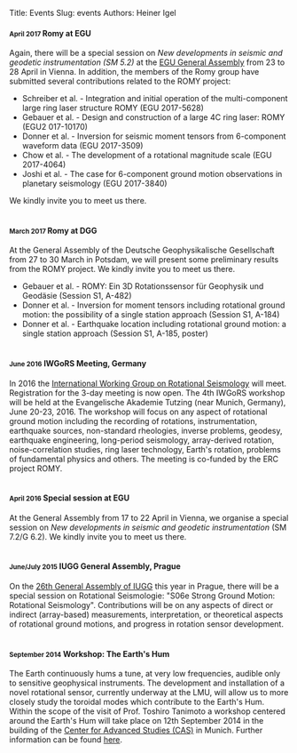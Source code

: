 Title: Events
Slug: events
Authors: Heiner Igel

#### <small>April 2017 </small> Romy at EGU

Again, there will be a special session on *New developments in seismic and geodetic instrumentation (SM 5.2)* at the [EGU General Assembly](http://www.egu2017.eu/) from 23 to 28 April in Vienna. In addition, the members of the Romy group have submitted several contributions related to the ROMY project:

* Schreiber et al. - Integration and initial operation of the multi-component large ring laser structure ROMY (EGU 2017-5628)
* Gebauer et al. - Design and construction of a large 4C ring laser: ROMY (EGU2 017-10170)
* Donner et al. - Inversion for seismic moment tensors from 6-component waveform data (EGU 2017-3509)
* Chow et al. - The development of a rotational magnitude scale (EGU 2017-4064)
* Joshi et al. - The case for 6-component ground motion observations in planetary seismology (EGU 2017-3840)

We kindly invite you to meet us there.
<br></br>

#### <small>March 2017 </small> Romy at DGG

At the General Assembly of the Deutsche Geophysikalische Gesellschaft from 27 to 30 March in Potsdam, we will present some preliminary results from the ROMY project. We kindly invite you to meet us there.

* Gebauer et al. - ROMY: Ein 3D Rotationssensor für Geophysik und Geodäsie (Session S1, A-482)
* Donner et al. - Inversion for moment tensors including rotational ground motion: the possibility of a single station approach (Session S1, A-184)
* Donner et al. - Earthquake location including rotational ground motion: a single station approach (Session S1, A-185, poster)
<br></br>

#### <small>June 2016</small> IWGoRS Meeting, Germany

In 2016 the [International Working Group on Rotational Seismology](http://www.rotational-seismology.org) will meet. 
Registration for the 3-day meeting is now open. The 4th IWGoRS workshop will be held at the 
Evangelische Akademie Tutzing (near Munich, Germany), June 20-23, 2016. The workshop will focus 
on any aspect of rotational ground motion including the recording of rotations, instrumentation, 
earthquake sources, non-standard rheologies, inverse problems, geodesy, earthquake engineering, 
long-period seismology, array-derived rotation, noise-correlation studies, ring laser technology, 
Earth's rotation, problems of fundamental physics and others. The meeting is co-funded by the 
ERC project ROMY.
<br></br>

#### <small>April 2016</small> Special session at EGU

At the General Assembly from 17 to 22 April in Vienna, we organise a special session on *New developments in seismic and geodetic instrumentation* (SM 7.2/G 6.2). We kindly invite you to meet us there.
<br></br>

#### <small>June/July 2015</small> IUGG General Assembly, Prague

On the [26th General Assembly of IUGG](http://www.iugg2015prague.com) this year in Prague, there will be a special session on Rotational Seismologie: "S06e Strong Ground Motion: Rotational Seismology". Contributions will be on any aspects of direct or indirect (array-based) measurements, interpretation, or theoretical aspects of rotational ground motions, and progress in rotation sensor development. 
<br></br>

#### <small>September 2014</small> Workshop: The Earth's Hum 

The Earth continuously hums a tune, at very low frequencies, audible only to sensitive geophysical instruments. The development and installation of a novel rotational sensor, currently underway at the LMU, will allow us to more closely study the toroidal modes which contribute to the Earth's Hum. Within the scope of the visit of Prof. Toshiro Tanimoto a workshop centered around the Earth's Hum will take place on 12th September 2014 in the building of the [Center for Advanced Studies (CAS)](http://www.en.cas.uni-muenchen.de/about_us/index.html) in Munich. Further information can be found [here](WShum.html). 

